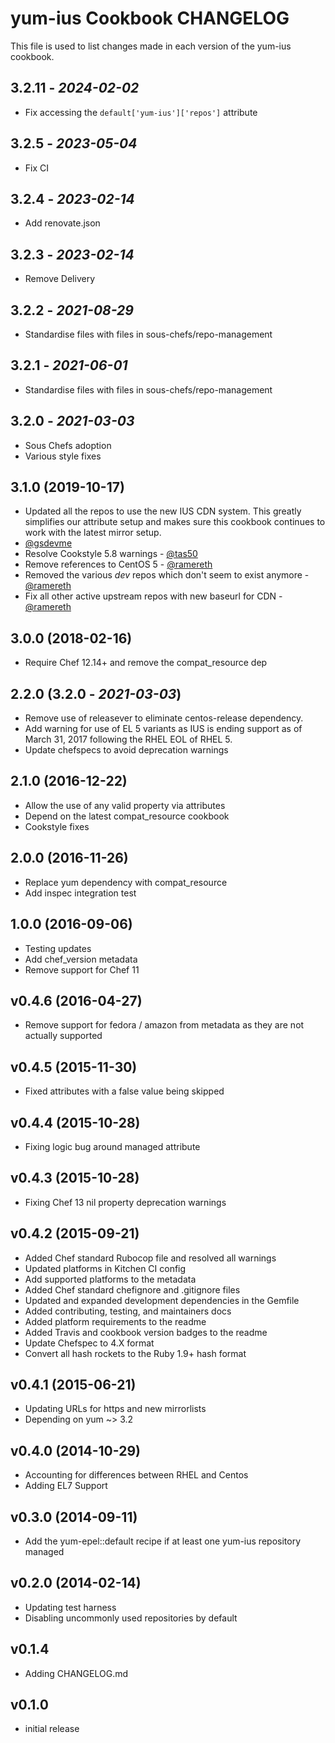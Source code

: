 # yum-ius Cookbook CHANGELOG

This file is used to list changes made in each version of the yum-ius cookbook.

## 3.2.11 - *2024-02-02*

* Fix accessing the `default['yum-ius']['repos']` attribute

## 3.2.5 - *2023-05-04*

* Fix CI

## 3.2.4 - *2023-02-14*

* Add renovate.json

## 3.2.3 - *2023-02-14*

* Remove Delivery

## 3.2.2 - *2021-08-29*

* Standardise files with files in sous-chefs/repo-management

## 3.2.1 - *2021-06-01*

* Standardise files with files in sous-chefs/repo-management

## 3.2.0 - *2021-03-03*

* Sous Chefs adoption
* Various style fixes

## 3.1.0 (2019-10-17)

* Updated all the repos to use the new IUS CDN system. This greatly simplifies our attribute setup and makes sure this cookbook continues to work with the latest mirror setup.
* [@gsdevme](https://github.com/gsdevme)
* Resolve Cookstyle 5.8 warnings - [@tas50](https://github.com/tas50)
* Remove references to CentOS 5 - [@ramereth](https://github.com/ramereth)
* Removed the various *dev* repos which don't seem to exist anymore - [@ramereth](https://github.com/ramereth)
* Fix all other active upstream repos with new baseurl for CDN - [@ramereth](https://github.com/ramereth)

## 3.0.0 (2018-02-16)

* Require Chef 12.14+ and remove the compat_resource dep

## 2.2.0 (3.2.0 - *2021-03-03*)

* Remove use of releasever to eliminate centos-release dependency.
* Add warning for use of EL 5 variants as IUS is ending support as of March 31, 2017 following the RHEL EOL of RHEL 5.
* Update chefspecs to avoid deprecation warnings

## 2.1.0 (2016-12-22)

* Allow the use of any valid property via attributes
* Depend on the latest compat_resource cookbook
* Cookstyle fixes

## 2.0.0 (2016-11-26)

* Replace yum dependency with compat_resource
* Add inspec integration test

## 1.0.0 (2016-09-06)

* Testing updates
* Add chef_version metadata
* Remove support for Chef 11

## v0.4.6 (2016-04-27)

* Remove support for fedora / amazon from metadata as they are not actually supported

## v0.4.5 (2015-11-30)

* Fixed attributes with a false value being skipped

## v0.4.4 (2015-10-28)

* Fixing logic bug around managed attribute

## v0.4.3 (2015-10-28)

* Fixing Chef 13 nil property deprecation warnings

## v0.4.2 (2015-09-21)

* Added Chef standard Rubocop file and resolved all warnings
* Updated platforms in Kitchen CI config
* Add supported platforms to the metadata
* Added Chef standard chefignore and .gitignore files
* Updated and expanded development dependencies in the Gemfile
* Added contributing, testing, and maintainers docs
* Added platform requirements to the readme
* Added Travis and cookbook version badges to the readme
* Update Chefspec to 4.X format
* Convert all hash rockets to the Ruby 1.9+ hash format

## v0.4.1 (2015-06-21)

* Updating URLs for https and new mirrorlists
* Depending on yum ~> 3.2

## v0.4.0 (2014-10-29)

* Accounting for differences between RHEL and Centos
* Adding EL7 Support

## v0.3.0 (2014-09-11)

* Add the yum-epel::default recipe if at least one yum-ius repository managed

## v0.2.0 (2014-02-14)

* Updating test harness
* Disabling uncommonly used repositories by default

## v0.1.4

* Adding CHANGELOG.md

## v0.1.0

* initial release
